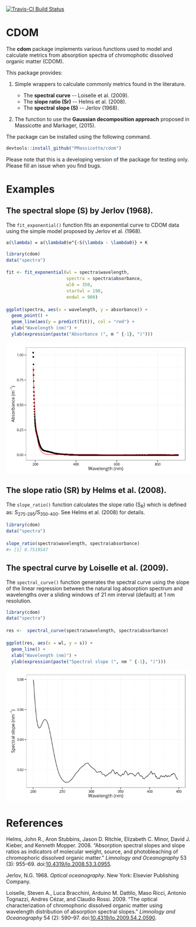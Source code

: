 [![Travis-CI Build Status](https://travis-ci.org/PMassicotte/cdom.svg?branch=master)](https://travis-ci.org/PMassicotte/cdom)

CDOM
====

The **cdom** package implements various functions used to model and calculate metrics from absorption spectra of chromophotic dissolved organic matter (CDOM).

This package provides:

1.  Simple wrappers to calculate commonly metrics found in the literature.
    -   The **spectral curve** -- Loiselle et al. (2009).
    -   The **slope ratio (Sr)** -- Helms et al. (2008).
    -   The **spectral slope (S)** -- Jerlov (1968).

2.  The function to use the **Gaussian decomposition approach** proposed in Massicotte and Markager, (2015).

The package can be installed using the following command.

``` r
devtools::install_github("PMassicotte/cdom")
```

Please note that this is a developing version of the package for testing only. Please fill an issue when you find bugs.

Examples
========

The spectral slope (S) by Jerlov (1968).
----------------------------------------

The `fit_exponential()` function fits an exponential curve to CDOM data using the simple model proposed by Jerlov et al. (1968).

``` tex
a(\lambda) = a(\lambda0)e^{-S(\lambda - \lambda0)} + K
```

``` r
library(cdom)
data("spectra")

fit <- fit_exponential(wl = spectra$wavelength,
                       spectra = spectra$absorbance,
                       wl0 = 350,
                       startwl = 190,
                       endwl = 900)

ggplot(spectra, aes(x = wavelength, y = absorbance)) +
  geom_point() +
  geom_line(aes(y = predict(fit)), col = "red") +
  xlab("Wavelength (nm)") +
  ylab(expression(paste("Absorbance (", m ^ {-1}, ")")))
```

![](README-exponential-1.png)

The slope ratio (SR) by Helms et al. (2008).
--------------------------------------------

The `slope_ratio()` function calculates the slope ratio (S<sub>R</sub>) which is defined as: S<sub>275-295</sub>/S<sub>350-400</sub>. See Helms et al. (2008) for details.

``` r
library(cdom)
data("spectra")

slope_ratio(spectra$wavelength, spectra$absorbance)
#> [1] 0.7519547
```

The spectral curve by Loiselle et al. (2009).
---------------------------------------------

The `spectral_curve()` function generates the spectral curve using the slope of the linear regression between the natural log absorption spectrum and wavelengths over a sliding windows of 21 nm interval (default) at 1 nm resolution.

``` r
library(cdom)
data("spectra")

res <-  spectral_curve(spectra$wavelength, spectra$absorbance)

ggplot(res, aes(x = wl, y = s)) +
  geom_line() +
  xlab("Wavelength (nm)") +
  ylab(expression(paste("Spectral slope (", nm ^ {-1}, ")")))
```

![](README-spectral_curve-1.png)

References
==========

Helms, John R., Aron Stubbins, Jason D. Ritchie, Elizabeth C. Minor, David J. Kieber, and Kenneth Mopper. 2008. “Absorption spectral slopes and slope ratios as indicators of molecular weight, source, and photobleaching of chromophoric dissolved organic matter.” *Limnology and Oceanography* 53 (3): 955–69. doi:[10.4319/lo.2008.53.3.0955](http://dx.doi.org/10.4319/lo.2008.53.3.0955).

Jerlov, N.G. 1968. *Optical oceanography*. New York: Elsevier Publishing Company.

Loiselle, Steven A., Luca Bracchini, Arduino M. Dattilo, Maso Ricci, Antonio Tognazzi, Andres Cézar, and Claudio Rossi. 2009. “The optical characterization of chromophoric dissolved organic matter using wavelength distribution of absorption spectral slopes.” *Limnology and Oceanography* 54 (2): 590–97. doi:[10.4319/lo.2009.54.2.0590](http://dx.doi.org/10.4319/lo.2009.54.2.0590).
